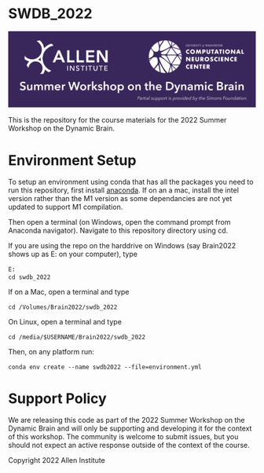 # SWDB_2022
![SWDB_2022](/resources/cropped-SummerWorkshop_Header.png)

This is the repository for the course materials for the 2022 Summer Workshop on the Dynamic Brain.

# Environment Setup
To setup an environment using conda that has all the packages you need to run this repository, first install [anaconda](https://www.anaconda.com/products/distribution). If on an a mac, install the intel version rather than the M1 version as some dependancies are not yet updated to support M1 compilation. 

Then open a terminal (on Windows, open the command prompt from Anaconda navigator). Navigate to this repository directory using cd. 

If you are using the repo on the harddrive on Windows (say Brain2022 shows up as E: on your computer), type 
```
E:
cd swdb_2022
```

If on a Mac, open a terminal and type
```
cd /Volumes/Brain2022/swdb_2022
```

On Linux, open a terminal and type
```
cd /media/$USERNAME/Brain2022/swdb_2022
```

Then, on any platform run:
```
conda env create --name swdb2022 --file=environment.yml
```

# Support Policy

We are releasing this code as part of the 2022 Summer Workshop on the Dynamic Brain and will only be supporting and developing it for the context of this workshop. The community is welcome to submit issues, but you should not expect an active response outside of the context of the course.

Copyright 2022 Allen Institute
